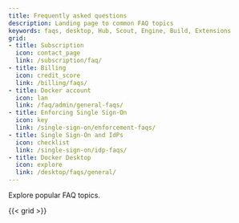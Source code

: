 ```yaml
---
title: Frequently asked questions
description: Landing page to common FAQ topics
keywords: faqs, desktop, Hub, Scout, Engine, Build, Extensions
grid:
- title: Subscription
  icon: contact_page
  link: /subscription/faq/
- title: Billing
  icon: credit_score
  link: /billing/faqs/
- title: Docker account
  icon: lan
  link: /faq/admin/general-faqs/
- title: Enforcing Single Sign-On
  icon: key
  link: /single-sign-on/enforcement-faqs/
- title: Single Sign-On and IdPs
  icon: checklist
  link: /single-sign-on/idp-faqs/
- title: Docker Desktop
  icon: explore
  link: /desktop/faqs/general/
---
```


Explore popular FAQ topics.

{{< grid >}}
